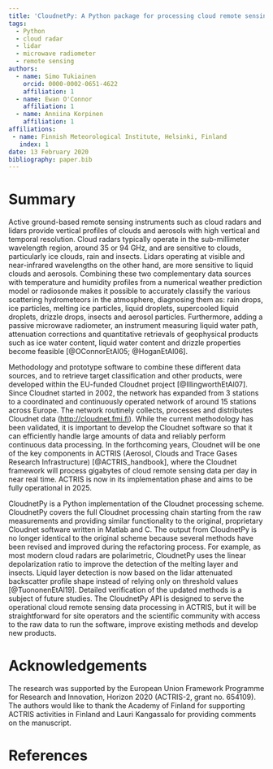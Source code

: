 ```yaml
---
title: 'CloudnetPy: A Python package for processing cloud remote sensing data'
tags:
  - Python
  - cloud radar
  - lidar
  - microwave radiometer
  - remote sensing
authors:
  - name: Simo Tukiainen
    orcid: 0000-0002-0651-4622
    affiliation: 1
  - name: Ewan O'Connor
    affiliation: 1
  - name: Anniina Korpinen
    affiliation: 1
affiliations:
 - name: Finnish Meteorological Institute, Helsinki, Finland
   index: 1
date: 13 February 2020
bibliography: paper.bib
---
```


# Summary

Active ground-based remote sensing instruments such as cloud radars and lidars 
provide vertical profiles of clouds and aerosols with high vertical and 
temporal resolution. Cloud radars typically operate in the sub-millimeter 
wavelength region, around 35 or 94 GHz, 
and are sensitive to clouds, particularly ice clouds, rain and insects. Lidars operating 
at visible and near-infrared wavelengths 
on the other hand, are more sensitive to liquid clouds and aerosols. 
Combining these two complementary data sources with temperature and humidity profiles 
from a numerical weather prediction model or radiosonde makes it possible to accurately classify 
the various scattering hydrometeors in the atmosphere, diagnosing them as: rain drops, 
ice particles, melting ice particles, liquid droplets, supercooled liquid droplets, 
drizzle drops, insects and aerosol particles. 
Furthermore, adding a passive microwave radiometer, an instrument measuring 
liquid water path, attenuation corrections and quantitative retrievals of geophysical 
products such as ice water content, liquid water content 
and drizzle properties become feasible [@OConnorEtAl05; @HoganEtAl06].

Methodology and prototype software to combine these different data sources, 
and to retrieve target classification and other products, were developed within 
the EU-funded Cloudnet project [@IllingworthEtAl07]. Since Cloudnet started in 
2002, the network has expanded from 3 stations to a coordinated
and continuously operated network of around 15 stations across Europe. 
The network routinely collects, processes and distributes Cloudnet data (http://cloudnet.fmi.fi). 
While the current methodology has been validated, it is important to develop the Cloudnet software 
so that it can efficiently handle large amounts of data and reliably perform 
continuous data processing. In the forthcoming years, Cloudnet will be one of 
the key components in ACTRIS (Aerosol, Clouds and Trace Gases Research 
Infrastructure) [@ACTRIS_handbook], where the Cloudnet framework 
will process gigabytes of cloud remote sensing data per day 
in near real time. ACTRIS is now in its implementation phase and 
aims to be fully operational in 2025. 

CloudnetPy is a Python implementation of the Cloudnet processing scheme. 
CloudnetPy covers the full Cloudnet processing chain starting from the raw 
measurements and providing similar functionality to the original, 
proprietary Cloudnet software written in Matlab and C. The output from CloudnetPy
is no longer identical to the original scheme because several methods have been 
revised and improved during the refactoring process. For example, as most modern cloud 
radars are polarimetric, CloudnetPy uses the linear depolarization ratio 
to improve the detection of the melting layer and insects. Liquid layer detection is 
now based on the lidar attenuated backscatter profile shape instead of relying only on
threshold values [@TuononenEtAl19]. Detailed 
verification of the updated methods is a subject of future studies. 
The CloudnetPy API is designed to serve the operational cloud remote sensing data 
processing in ACTRIS, but it will be straightforward for site operators and the 
scientific community with access to the raw data to run the software, improve 
existing methods and develop new products.


# Acknowledgements

The research was supported by the European Union Framework Programme for Research and 
Innovation, Horizon 2020 (ACTRIS-2,  grant  no.  654109). The authors would like to 
thank the Academy of Finland for supporting ACTRIS activities in Finland
and Lauri Kangassalo for providing comments on the manuscript.

# References
